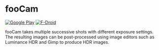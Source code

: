 fooCam
======

[![Google Play][2]][4] [![F-Droid][3]][1]

fooCam takes multiple successive shots with different exposure settings. The
resulting images can be post-processed using image editors such as Luminance
HDR and Gimp to produce HDR images.


[1]: https://f-droid.org/repository/browse/?fdid=net.phunehehe.foocam
[2]: https://upload.wikimedia.org/wikipedia/commons/thumb/c/cd/Get_it_on_Google_play.svg/200px-Get_it_on_Google_play.svg.png
[3]: https://upload.wikimedia.org/wikipedia/commons/thumb/0/0d/Get_it_on_F-Droid.svg/200px-Get_it_on_F-Droid.svg.png
[4]: https://play.google.com/store/apps/details?id=net.phunehehe.foocam2
